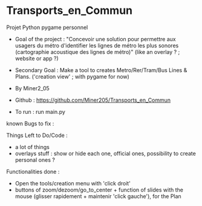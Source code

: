# Transports_en_Commun
 
Projet Python pygame personnel

- Goal of the project :
"Concevoir une solution pour permettre aux usagers du métro d'identifier les lignes de métro les plus sonores (cartographie acoustique des lignes de métro)"
  (like an overlay ? ; website or app ?)

- Secondary Goal : Make a tool to creates Metro/Rer/Tram/Bus Lines & Plans. ('creation view' ; with pygame for now)


- By Miner2_05

- Github : https://github.com/Miner205/Transports_en_Commun


- To run : run main.py



known Bugs to fix : 


Things Left to Do/Code :
- a lot of things
- overlays stuff : show or hide each one, official ones, possibility to create personal ones ?

Functionalities done :
- Open the tools/creation menu with 'click droit'
- buttons of zoom/dezoom/go_to_center + function of slides with the mouse (glisser rapidement + maintenir 'click gauche'), for the Plan